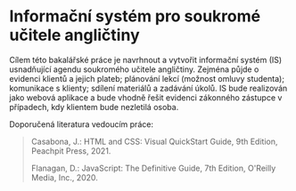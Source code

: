 # Informační systém pro soukromé učitele angličtiny

Cílem této bakalářské práce je navrhnout a vytvořit informační systém (IS) usnadňující agendu soukromého učitele angličtiny. Zejména půjde o evidenci klientů a jejich plateb; plánování lekcí (možnost omluvy studenta); komunikace s klienty; sdílení materiálů a zadávání úkolů. IS bude realizován jako webová aplikace a bude vhodně řešit evidenci zákonného zástupce v případech, kdy klientem bude nezletilá osoba.

Doporučená literatura vedoucím práce:

>Casabona, J.: HTML and CSS: Visual QuickStart Guide, 9th Edition, Peachpit Press, 2021.
>
>Flanagan, D.: JavaScript: The Definitive Guide, 7th Edition, O'Reilly Media, Inc., 2020.
